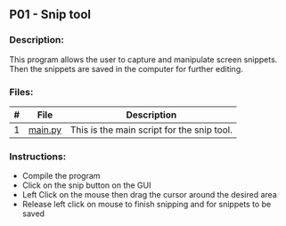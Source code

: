 ## P01 - Snip tool

### Description:
This program allows the user to capture and manipulate screen snippets. Then the snippets are saved in the computer for further editing.

### Files:
|   #   | File            | Description                                        |
| :---: | --------------- | -------------------------------------------------- |
|   1   | [main.py](https://github.com/jtsui23-code/Projects/blob/main/Projects/Snip%20Tool/main.py)        | This is the main script for the snip tool.      |


### Instructions:

- Compile the program
- Click on the snip button on the GUI
- Left Click on the mouse then drag the cursor around the desired area
- Release left click on mouse to finish snipping and for snippets to be saved

